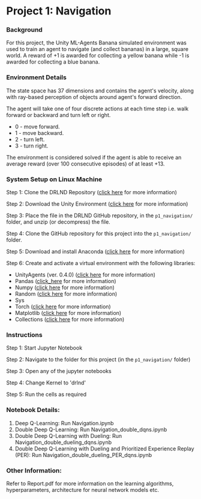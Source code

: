 # Project 1: Navigation


### Background

For this project, the Unity ML-Agents Banana simulated environment was used to train an agent to navigate (and collect bananas) 
in a large, square world. A reward of +1 is awarded for collecting a yellow banana while -1 is awarded for 
collecting a blue banana.


### Environment Details
The state space has 37 dimensions and contains the agent's velocity, along with ray-based perception of objects around 
agent's forward direction.

The agent will take one of four discrete actions at each time step i.e. walk forward or backward and turn left or right. 

- 0 - move forward.
- 1 - move backward.
- 2 - turn left.
- 3 - turn right.

The environment is considered solved if the agent is able to receive an average reward (over 100 consecutive episodes) of at least +13.


### System Setup on Linux Machine
Step 1: Clone the DRLND Repository ([click here](https://github.com/udacity/deep-reinforcement-learning#dependencies) for more information)

Step 2: Download the Unity Environment ([click here](https://s3-us-west-1.amazonaws.com/udacity-drlnd/P1/Banana/Banana_Linux.zip) for more information)

Step 3: Place the file in the DRLND GitHub repository, in the `p1_navigation/` folder, and unzip (or decompress) the file.

Step 4: Clone the GitHub repository for this project into the `p1_navigation/` folder.

Step 5: Download and install Anaconda ([click here](https://www.anaconda.com/distribution/) for more information)

Step 6: Create and activate a virtual environment with the following libraries:

* UnityAgents (ver. 0.4.0) ([click here](https://pypi.org/project/unityagents/) for more information)
* Pandas ([click_here](https://anaconda.org/anaconda/pandas) for more information)
* Numpy ([click here](https://anaconda.org/anaconda/numpy) for more information)
* Random ([click here](https://pypi.org/project/random2/) for more information)
* Sys 
* Torch ([click here](https://pytorch.org/) for more information)
* Matplotlib ([click here](https://anaconda.org/conda-forge/matplotlib) for more information)
* Collections ([click here](https://anaconda.org/lightsource2-tag/collection) for more information)


### Instructions
Step 1: Start Jupyter Notebook

Step 2: Navigate to the folder for this project (in the `p1_navigation/` folder)

Step 3: Open any of the jupyter notebooks

Step 4: Change Kernel to 'drlnd'

Step 5: Run the cells as required 


### Notebook Details:

1) Deep Q-Learning: Run Navigation.ipynb
2) Double Deep Q-Learning: Run Navigation_double_dqns.ipynb
3) Double Deep Q-Learning with Dueling: Run Navigation_double_dueling_dqns.ipynb
4) Double Deep Q-Learning with Dueling and Prioritized Experience Replay (PER): Run Navigation_double_dueling_PER_dqns.ipynb


### Other Information:

Refer to Report.pdf for more information on the learning algorithms, hyperparameters, architecture for neural network models etc.
